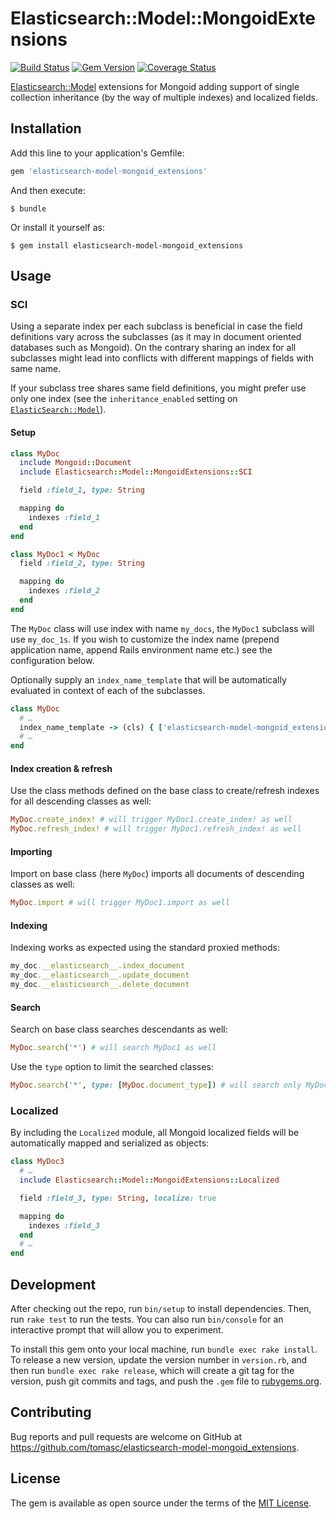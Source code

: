 # Elasticsearch::Model::MongoidExtensions

[![Build Status](https://travis-ci.org/tomasc/elasticsearch-model-mongoid_extensions.svg)](https://travis-ci.org/tomasc/elasticsearch-model-mongoid_extensions) [![Gem Version](https://badge.fury.io/rb/elasticsearch-model-mongoid_extensions.svg)](http://badge.fury.io/rb/elasticsearch-model-mongoid_extensions) [![Coverage Status](https://img.shields.io/coveralls/tomasc/elasticsearch-model-mongoid_extensions.svg)](https://coveralls.io/r/tomasc/elasticsearch-model-mongoid_extensions)

[Elasticsearch::Model](https://github.com/elastic/elasticsearch-rails/tree/master/elasticsearch-model) extensions for Mongoid adding support of single collection inheritance (by the way of multiple indexes) and localized fields.

## Installation

Add this line to your application's Gemfile:

```ruby
gem 'elasticsearch-model-mongoid_extensions'
```

And then execute:

    $ bundle

Or install it yourself as:

    $ gem install elasticsearch-model-mongoid_extensions

## Usage

### SCI

Using a separate index per each subclass is beneficial in case the field definitions vary across the subclasses (as it may in document oriented databases such as Mongoid). On the contrary sharing an index for all subclasses might lead into conflicts with different mappings of fields with same name. 

If your subclass tree shares same field definitions, you might prefer use only one index (see the `inheritance_enabled` setting on [`ElasticSearch::Model`](https://github.com/elastic/elasticsearch-rails/tree/master/elasticsearch-model#settings)).

#### Setup

```ruby
class MyDoc
  include Mongoid::Document
  include Elasticsearch::Model::MongoidExtensions::SCI

  field :field_1, type: String

  mapping do
    indexes :field_1
  end
end

class MyDoc1 < MyDoc
  field :field_2, type: String

  mapping do
    indexes :field_2
  end
end
```

The `MyDoc` class will use index with name `my_docs`, the `MyDoc1` subclass will use `my_doc_1s`. If you wish to customize the index name (prepend application name, append Rails environment name etc.) see the configuration below.

Optionally supply an `index_name_template` that will be automatically evaluated in context of each of the subclasses.

```ruby
class MyDoc
  # …
  index_name_template -> (cls) { ['elasticsearch-model-mongoid_extensions', cls.model_name.plural].join('-') }
  # …
end
```

#### Index creation & refresh

Use the class methods defined on the base class to create/refresh indexes for all descending classes as well:

```ruby
MyDoc.create_index! # will trigger MyDoc1.create_index! as well
MyDoc.refresh_index! # will trigger MyDoc1.refresh_index! as well
```

#### Importing

Import on base class (here `MyDoc`) imports all documents of descending classes as well:

```ruby
MyDoc.import # will trigger MyDoc1.import as well
```

#### Indexing

Indexing works as expected using the standard proxied methods:

```ruby
my_doc.__elasticsearch__.index_document
my_doc.__elasticsearch__.update_document
my_doc.__elasticsearch__.delete_document
```

#### Search

Search on base class searches descendants as well:

```ruby
MyDoc.search('*') # will search MyDoc1 as well
```

Use the `type` option to limit the searched classes:

```ruby
MyDoc.search('*', type: [MyDoc.document_type]) # will search only MyDoc
```

### Localized

By including the `Localized` module, all Mongoid localized fields will be automatically mapped and serialized as objects:

```ruby
class MyDoc3
  # …
  include Elasticsearch::Model::MongoidExtensions::Localized

  field :field_3, type: String, localize: true

  mapping do
    indexes :field_3
  end
  # …
end
```

## Development

After checking out the repo, run `bin/setup` to install dependencies. Then, run `rake test` to run the tests. You can also run `bin/console` for an interactive prompt that will allow you to experiment.

To install this gem onto your local machine, run `bundle exec rake install`. To release a new version, update the version number in `version.rb`, and then run `bundle exec rake release`, which will create a git tag for the version, push git commits and tags, and push the `.gem` file to [rubygems.org](https://rubygems.org).

## Contributing

Bug reports and pull requests are welcome on GitHub at https://github.com/tomasc/elasticsearch-model-mongoid_extensions.


## License

The gem is available as open source under the terms of the [MIT License](http://opensource.org/licenses/MIT).
